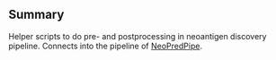 ## Summary

Helper scripts to do pre- and postprocessing in neoantigen discovery pipeline. Connects into the pipeline of [NeoPredPipe](https://github.com/rschenck/NeoPredPipe).
